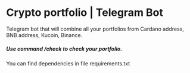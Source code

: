# Crypto portfolio | Telegram Bot
Telegram bot that will combine all your portfolios from Cardano address, BNB address, Kucoin, Binance.

##### Use command /check to check your portfolio.



You can find dependencies in file requirements.txt
